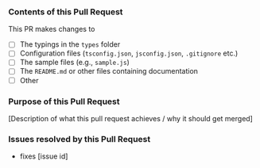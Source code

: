 ### Contents of this Pull Request
This PR makes changes to
- [ ] The typings in the `types` folder
- [ ] Configuration files (`tsconfig.json`, `jsconfig.json`, `.gitignore` etc.)
- [ ] The sample files (e.g., `sample.js`)
- [ ] The `README.md` or other files containing documentation
- [ ] Other

### Purpose of this Pull Request
\[Description of what this pull request achieves / why it should get merged\]

### Issues resolved by this Pull Request
- fixes \[issue id\]
